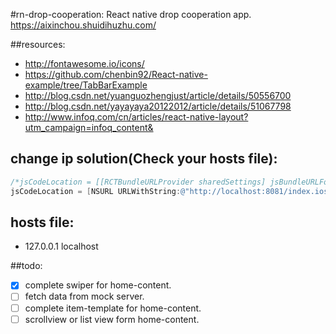#rn-drop-cooperation:
React native drop cooperation app. https://aixinchou.shuidihuzhu.com/

##resources:
+ http://fontawesome.io/icons/
+ https://github.com/chenbin92/React-native-example/tree/TabBarExample
+ http://blog.csdn.net/yuanguozhengjust/article/details/50556700
+ http://blog.csdn.net/yayayaya20122012/article/details/51067798
+ http://www.infoq.com/cn/articles/react-native-layout?utm_campaign=infoq_content&

## change ip solution(Check your hosts file):
```objective-c
/*jsCodeLocation = [[RCTBundleURLProvider sharedSettings] jsBundleURLForBundleRoot:@"index.ios" fallbackResource:nil];*/
jsCodeLocation = [NSURL URLWithString:@"http://localhost:8081/index.ios.bundle?platform=ios&dev=true"];
```
## hosts file:
+ 127.0.0.1 localhost

##todo:
- [x] complete swiper for home-content.
- [ ] fetch data from mock server.
- [ ] complete item-template for home-content.
- [ ] scrollview or list view form home-content.

